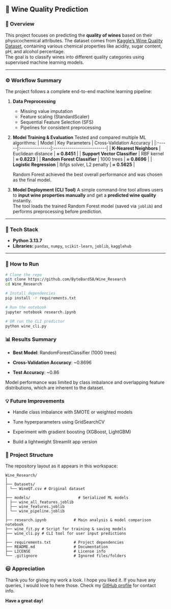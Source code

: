 ## 🍷 Wine Quality Prediction

### 📘 Overview
This project focuses on predicting the **quality of wines** based on their physicochemical attributes. The dataset comes from [Kaggle’s Wine Quality Dataset](https://www.kaggle.com/datasets/yasserh/wine-quality-dataset), containing various chemical properties like acidity, sugar content, pH, and alcohol percentage.  
The goal is to classify wines into different quality categories using supervised machine learning models.

---

### ⚙️ Workflow Summary
The project follows a complete end-to-end machine learning pipeline:

1. **Data Preprocessing**
   - Missing value imputation  
   - Feature scaling (StandardScaler)  
   - Sequential Feature Selection (SFS)  
   - Pipelines for consistent preprocessing  

2. **Model Training & Evaluation**
   Tested and compared multiple ML algorithms:
   | Model | Key Parameters | Cross-Validation Accuracy |
   |:------|:---------------|:--------------------------|
   | **K-Nearest Neighbors** | Euclidean distance | **≈ 0.8451** |
   | **Support Vector Classifier** | RBF kernel | **≈ 0.8223** |
   | **Random Forest Classifier** | 1000 trees | **≈ 0.8696** |
   | **Logistic Regression** | lbfgs solver, L2 penalty | **≈ 0.5625** |

   Random Forest achieved the best overall performance and was chosen as the final model.

3. **Model Deployment (CLI Tool)**
   A simple command-line tool allows users to **input wine properties manually** and get a **predicted wine quality** instantly.  
   The tool loads the trained Random Forest model (saved via `joblib`) and performs preprocessing before prediction.

---

### 🧠 Tech Stack
- **Python 3.13.7**  
- **Libraries:** `pandas`, `numpy`, `scikit-learn`, `joblib`, `kagglehub`  

---

### 🚀 How to Run
```bash
# Clone the repo
git clone https://github.com/ByteBard58/Wine_Research
cd Wine_Research

# Install dependencies
pip install -r requirements.txt

# Run the notebook
jupyter notebook research.ipynb

# OR run the CLI predictor
python wine_cli.py
```

### 📊 Results Summary

- **Best Model**: RandomForestClassifier (1000 trees)

- **Cross-Validation Accuracy**: ~0.8696

- **Test Accuracy**: ~0.86

Model performance was limited by class imbalance and overlapping feature distributions, which are inherent to the dataset.

### 💡 Future Improvements

- Handle class imbalance with SMOTE or weighted models

- Tune hyperparameters using GridSearchCV

- Experiment with gradient boosting (XGBoost, LightGBM)

- Build a lightweight Streamlit app version

### 📁 Project Structure
The repository layout as it appears in this workspace:

```
Wine_Research/
│
├── Datasets/
│ └── WineQT.csv # Original dataset
│
├── models/                     # Serialized ML models
│ ├── wine_all_features.joblib
│ ├── wine_features.joblib
│ └── wine_pipeline.joblib
│
├── research.ipynb            # Main analysis & model comparison notebook
├── wine_fit.py # Script for training & saving models
├── wine_cli.py # CLI tool for user input predictions
│
├── requirements.txt          # Project dependencies
├── README.md                 # Documentation
├── LICENSE                   # License info
└── .gitignore                # Ignored files/folders
```

### 😃 Appreciation
Thank you for giving my work a look. I hope you liked it. If you have any queries, I would love to here those. Check my [GitHub profile](https://github.com/ByteBard58/) for contact info.

**Have a great day!**